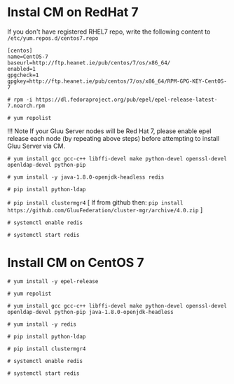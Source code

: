 # Instal CM on RedHat 7


If you don't have registered RHEL7 repo, write the following content to `/etc/yum.repos.d/centos7.repo`

```
[centos]
name=CentOS-7
baseurl=http://ftp.heanet.ie/pub/centos/7/os/x86_64/
enabled=1
gpgcheck=1
gpgkey=http://ftp.heanet.ie/pub/centos/7/os/x86_64/RPM-GPG-KEY-CentOS-7

```

`# rpm -i https://dl.fedoraproject.org/pub/epel/epel-release-latest-7.noarch.rpm`

`# yum repolist`

!!! Note
    If your Gluu Server nodes will be Red Hat 7, please enable epel release each node (by repeating above steps) before attempting to install Gluu Server via CM.

`# yum install gcc gcc-c++ libffi-devel make python-devel openssl-devel openldap-devel python-pip`

`# yum install -y java-1.8.0-openjdk-headless redis`

`# pip install python-ldap`

`# pip install clustermgr4` [ If from github then: `pip install https://github.com/GluuFederation/cluster-mgr/archive/4.0.zip` ] 

`# systemctl enable redis`

`# systemctl start redis`


# Install CM on CentOS 7

`# yum install -y epel-release`

`# yum repolist`

`# yum install gcc gcc-c++ libffi-devel make python-devel openssl-devel openldap-devel python-pip java-1.8.0-openjdk-headless`

`# yum install -y redis`

`# pip install python-ldap`

`# pip install clustermgr4`

`# systemctl enable redis`

`# systemctl start redis`
